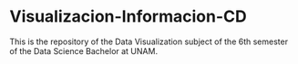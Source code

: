 # Visualizacion-Informacion-CD
This is the repository of the Data Visualization subject of the 6th semester of the Data Science Bachelor at UNAM.
